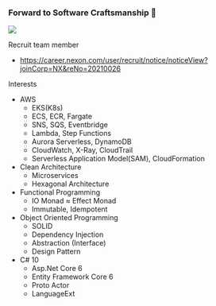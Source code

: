 ### Forward to Software Craftsmanship 👋

![](https://github-readme-stats.vercel.app/api?username=seungyongshim&show_icons=true)

Recruit team member
- https://career.nexon.com/user/recruit/notice/noticeView?joinCorp=NX&reNo=20210026

Interests
- AWS
   - EKS(K8s)
   - ECS, ECR, Fargate
   - SNS, SQS, Eventbridge
   - Lambda, Step Functions
   - Aurora Serverless, DynamoDB
   - CloudWatch, X-Ray, CloudTrail
   - Serverless Application Model(SAM), CloudFormation
- Clean Architecture
   - Microservices
   - Hexagonal Architecture
- Functional Programming
   - IO Monad ≈ Effect Monad
   - Immutable, Idempotent
- Object Oriented Programming
   - SOLID
   - Dependency Injection
   - Abstraction (Interface)
   - Design Pattern
- C# 10
   - Asp.Net Core 6
   - Entity Framework Core 6
   - Proto Actor
   - LanguageExt

